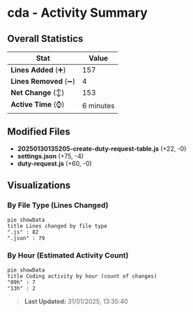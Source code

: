 # cda - Activity Summary 

## Overall Statistics

| Stat                   | Value                                                             |
| ---------------------- | ----------------------------------------------------------------- |
| **Lines Added** (➕)   | 157                                          |
| **Lines Removed** (➖) | 4                                        |
| **Net Change** (↕)    | 153                |
| **Active Time** (⌚)   | 6 minutes |


## Modified Files
- **20250130135205-create-duty-request-table.js** (+22, -0)
- **settings.json** (+75, -4)
- **duty-request.js** (+60, -0)

## Visualizations

### By File Type (Lines Changed)

```mermaid
pie showData
title Lines changed by file type
".js" : 82
".json" : 79
```

### By Hour (Estimated Activity Count)

```mermaid
pie showData
title Coding activity by hour (count of changes)
"09h" : 7
"13h" : 2
```


> **Last Updated:** 31/01/2025, 13:35:40